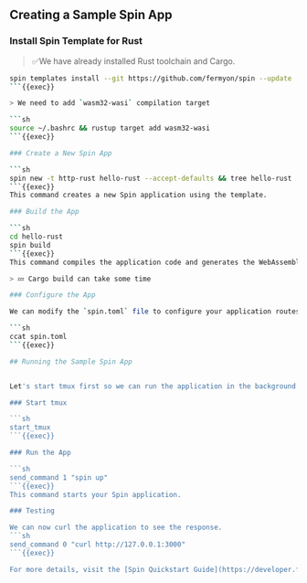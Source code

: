 ## Creating a Sample Spin App

### Install Spin Template for Rust

> ✅We have already installed Rust toolchain and Cargo.

   ```sh
   spin templates install --git https://github.com/fermyon/spin --update
   ```{{exec}}

> We need to add `wasm32-wasi` compilation target

   ```sh
   source ~/.bashrc && rustup target add wasm32-wasi
   ```{{exec}}

### Create a New Spin App

   ```sh
   spin new -t http-rust hello-rust --accept-defaults && tree hello-rust
   ```{{exec}}
   This command creates a new Spin application using the template.

### Build the App

   ```sh
   cd hello-rust
   spin build
   ```{{exec}}
   This command compiles the application code and generates the WebAssembly binary.

> 💤 Cargo build can take some time

### Configure the App

   We can modify the `spin.toml` file to configure your application routes and settings.

   ```sh
   ccat spin.toml
   ```{{exec}}

## Running the Sample Spin App


Let's start tmux first so we can run the application in the background.

### Start tmux

   ```sh
   start_tmux
   ```{{exec}}

### Run the App

   ```sh
   send_command 1 "spin up"
   ```{{exec}}
   This command starts your Spin application.

### Testing

   We can now curl the application to see the response.
   ```sh
   send_command 0 "curl http://127.0.0.1:3000"
   ```{{exec}}

For more details, visit the [Spin Quickstart Guide](https://developer.fermyon.com/spin/v2/quickstart).
